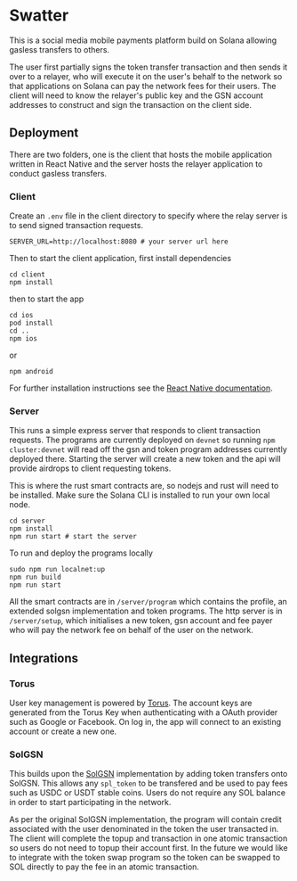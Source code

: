 # Swatter

This is a social media mobile payments platform build on Solana allowing gasless transfers to others. 

The user first partially signs the token transfer transaction and then sends it over to a relayer, who will execute it on the user's behalf to the network so that applications on Solana can pay the network fees for their users. The client will need to know the relayer's public key and the GSN account addresses to construct and sign the transaction on the client side. 

## Deployment

There are two folders, one is the client that hosts the mobile application written in React Native and the server hosts the relayer application to conduct gasless transfers.

### Client

Create an `.env` file in the client directory to specify where the relay server is to send signed transaction requests.

```
SERVER_URL=http://localhost:8080 # your server url here
```

Then to start the client application, first install dependencies
```
cd client
npm install
```

then to start the app

```
cd ios
pod install
cd ..
npm ios
```

or

```
npm android
```

For further installation instructions see the [React Native documentation](https://reactnative.dev/docs/environment-setup).

### Server

This runs a simple express server that responds to client transaction requests. The programs are currently deployed on `devnet` so running `npm cluster:devnet` will read off the gsn and token program addresses currently deployed there. Starting the server will create a new token and the api will provide airdrops to client requesting tokens.

This is where the rust smart contracts are, so nodejs and rust will need to be installed. Make sure the Solana CLI is installed to run your own local node.

```
cd server
npm install
npm run start # start the server
```

To run and deploy the programs locally
```
sudo npm run localnet:up
npm run build
npm run start
```

All the smart contracts are in `/server/program` which contains the profile, an extended solgsn implementation and token programs. The http server is in `/server/setup`, which initialises a new token, gsn account and fee payer who will pay the network fee on behalf of the user on the network.

## Integrations

### Torus

User key management is powered by [Torus](https://tor.us). The account keys are generated from the Torus Key when authenticating with a OAuth provider such as Google or Facebook. On log in, the app will connect to an existing account or create a new one.

### SolGSN

This builds upon the [SolGSN](https://github.com/princesinha19/solgsn) implementation by adding token transfers onto SolGSN. This allows any `spl_token` to be transfered and be used to pay fees such as USDC or USDT stable coins. Users do not require any SOL balance in order to start participating in the network.

As per the original SolGSN implementation, the program will contain credit associated with the user denominated in the token the user transacted in. The client will complete the topup and transaction in one atomic transaction so users do not need to topup their account first. In the future we would like to integrate with the token swap program so the token can be swapped to SOL directly to pay the fee in an atomic transaction. 



